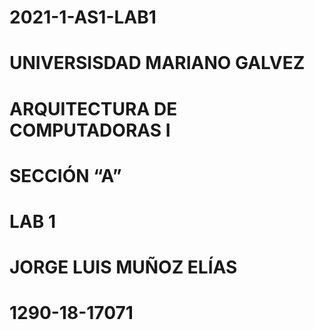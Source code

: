# 2021-1-AS1-LAB1
# UNIVERSISDAD MARIANO GALVEZ
# ARQUITECTURA DE COMPUTADORAS I
# SECCIÓN “A”

# LAB 1

# JORGE LUIS MUÑOZ ELÍAS
# 1290-18-17071

